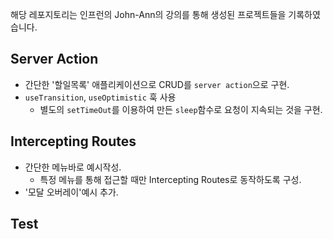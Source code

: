 해당 레포지토리는 인프런의 John-Ann의 강의를 통해 생성된 프로젝트들을 기록하였습니다.

## Server Action
* 간단한 '할일목록' 애플리케이션으로 CRUD를 `server action`으로 구현.
* `useTransition`, `useOptimistic` 훅 사용
  * 별도의 `setTimeOut`를 이용하여 만든 `sleep`함수로 요청이 지속되는 것을 구현.

## Intercepting Routes
* 간단한 메뉴바로 예시작성.
  * 특정 메뉴를 통해 접근할 때만 Intercepting Routes로 동작하도록 구성.
* '모달 오버레이'예시 추가.

## Test